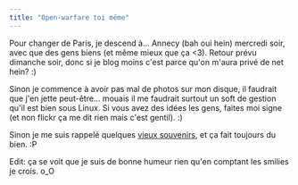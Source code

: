 ```yaml
---
title: "Open-warfare toi même"
---
```


Pour changer de Paris, je descend à... Annecy (bah oui hein) mercredi soir,
avec que des gens biens (et même mieux que ça <3). Retour prévu dimanche soir,
donc si je blog moins c'est parce qu'on m'aura privé de net hein? :)

Sinon je commence à avoir pas mal de photos sur mon disque, il faudrait que
j'en jette peut-être... mouais il me faudrait surtout un soft de gestion qu'il
est bien sous Linux. Si vous avez des idées les gens, faites moi signe (et non
flickr ça me dit rien mais c'est gentil). :)

Sinon je me suis rappelé quelques [vieux
souvenirs](http://www.gamekult.com/tout/jeux/fiches/J000075466.html), et ça
fait toujours du bien. :P

Edit: ça se voit que je suis de bonne humeur rien qu'en comptant les smilies
je crois. o_O

